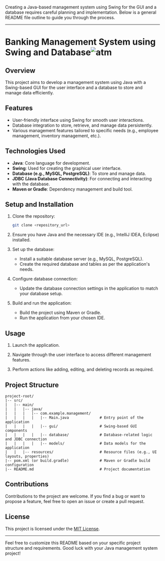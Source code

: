 Creating a Java-based management system using Swing for the GUI and a database requires careful planning and implementation. Below is a general README file outline to guide you through the process.

---



# Banking  Management System using Swing and Database![atm](https://github.com/2611saurabh/Banking-Management-System/assets/65698100/7ed2b44b-a9bd-4638-b03b-30f897f79f89)


## Overview

This project aims to develop a management system using Java with a Swing-based GUI for the user interface and a database to store and manage data efficiently.

## Features

- User-friendly interface using Swing for smooth user interactions.
- Database integration to store, retrieve, and manage data persistently.
- Various management features tailored to specific needs (e.g., employee management, inventory management, etc.).

## Technologies Used

- **Java**: Core language for development.
- **Swing**: Used for creating the graphical user interface.
- **Database (e.g., MySQL, PostgreSQL)**: To store and manage data.
- **JDBC (Java Database Connectivity)**: For connecting and interacting with the database.
- **Maven or Gradle**: Dependency management and build tool.

## Setup and Installation

1. Clone the repository:

   ```bash
   git clone <repository_url>
   ```

2. Ensure you have Java and the necessary IDE (e.g., IntelliJ IDEA, Eclipse) installed.

3. Set up the database:

   - Install a suitable database server (e.g., MySQL, PostgreSQL).
   - Create the required database and tables as per the application's needs.

4. Configure database connection:

   - Update the database connection settings in the application to match your database setup.

5. Build and run the application:

   - Build the project using Maven or Gradle.
   - Run the application from your chosen IDE.

## Usage

1. Launch the application.

2. Navigate through the user interface to access different management features.

3. Perform actions like adding, editing, and deleting records as required.

## Project Structure

```
project-root/
|-- src/
|   |-- main/
|   |   |-- java/
|   |   |   |-- com.example.management/
|   |   |   |   |-- Main.java              # Entry point of the application
|   |   |   |   |-- gui/                   # Swing-based GUI components
|   |   |   |   |-- database/              # Database-related logic and JDBC connection
|   |   |   |   |-- models/                # Data models for the application
|   |   |-- resources/                     # Resource files (e.g., UI layouts, properties)
|-- pom.xml (or build.gradle)              # Maven or Gradle build configuration
|-- README.md                              # Project documentation
```

## Contributions

Contributions to the project are welcome. If you find a bug or want to propose a feature, feel free to open an issue or create a pull request.

## License

This project is licensed under the [MIT License](LICENSE).

---

Feel free to customize this README based on your specific project structure and requirements. Good luck with your Java management system project!
